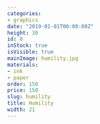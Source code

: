 ```yaml
---
categories:
- graphics
date: "2019-01-01T00:00:00Z"
height: 30
id: 0
inStock: true
isVisible: true
mainImage: humility.jpg
materials:
- ink
- paper
order: 150
price: 150
slug: humility
title: Humility
width: 21
---
```


